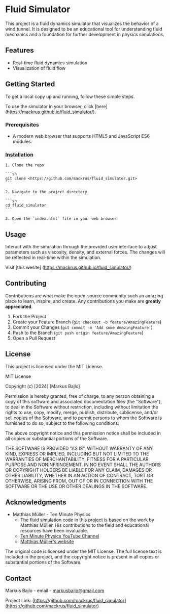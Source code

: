 # Fluid Simulator

This project is a fluid dynamics simulator that visualizes the behavior of a wind tunnel. It is designed to be an educational tool for understanding fluid mechanics and a foundation for further development in physics simulations.

## Features

- Real-time fluid dynamics simulation
- Visualization of fluid flow

## Getting Started

To get a local copy up and running, follow these simple steps.

To use the simulator in your browser, click [here] (<https://mackrus.github.io/fluid_simulator/>).

### Prerequisites

- A modern web browser that supports HTML5 and JavaScript ES6 modules.

### Installation

    1. Clone the repo

    ```sh
    git clone <https://github.com/mackrus/fluid_simulator.git>
    ```

    2. Navigate to the project directory

    ```sh
    cd fluid_simulator
    ```

    3. Open the `index.html` file in your web browser

## Usage

Interact with the simulation through the provided user interface to adjust parameters such as viscosity, density, and external forces. The changes will be reflected in real-time within the simulation.

Visit [this wesite] (<https://mackrus.github.io/fluid_simulator/>)

## Contributing

Contributions are what make the open-source community such an amazing place to learn, inspire, and create. Any contributions you make are **greatly appreciated**.

1. Fork the Project
2. Create your Feature Branch (`git checkout -b feature/AmazingFeature`)
3. Commit your Changes (`git commit -m 'Add some AmazingFeature'`)
4. Push to the Branch (`git push origin feature/AmazingFeature`)
5. Open a Pull Request

## License

This project is licensed under the MIT License.

MIT License

Copyright (c) [2024] [Markus Bajlo]

Permission is hereby granted, free of charge, to any person obtaining a copy
of this software and associated documentation files (the "Software"), to deal
in the Software without restriction, including without limitation the rights
to use, copy, modify, merge, publish, distribute, sublicense, and/or sell
copies of the Software, and to permit persons to whom the Software is
furnished to do so, subject to the following conditions:

The above copyright notice and this permission notice shall be included in
all copies or substantial portions of the Software.

THE SOFTWARE IS PROVIDED "AS IS", WITHOUT WARRANTY OF ANY KIND, EXPRESS OR
IMPLIED, INCLUDING BUT NOT LIMITED TO THE WARRANTIES OF MERCHANTABILITY,
FITNESS FOR A PARTICULAR PURPOSE AND NONINFRINGEMENT. IN NO EVENT SHALL THE
AUTHORS OR COPYRIGHT HOLDERS BE LIABLE FOR ANY CLAIM, DAMAGES OR OTHER
LIABILITY, WHETHER IN AN ACTION OF CONTRACT, TORT OR OTHERWISE, ARISING FROM,
OUT OF OR IN CONNECTION WITH THE SOFTWARE OR THE USE OR OTHER DEALINGS IN
THE SOFTWARE.

## Acknowledgments

- Matthias Müller - Ten Minute Physics
  - The fluid simulation code in this project is based on the work by Matthias Müller. His contributions to the field and educational resources have been invaluable.
  - [Ten Minute Physics YouTube Channel](https://www.youtube.com/c/TenMinutePhysics)
  - [Matthias Müller's website](https://www.matthiasMueller.info/tenMinutePhysics)

The original code is licensed under the MIT License. The full license text is included in the project, and the copyright notice is present in all copies or substantial portions of the Software.

## Contact

Markus Bajlo - email - <markusbajlo@gmail.com>

Project Link: [https://github.com/mackrus/fluid_simulator](<https://github.com/mackrus/fluid_simulator>)
